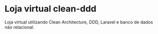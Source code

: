 # Loja virtual clean-ddd
Loja virtual utilizando Clean Architecture, DDD, Laravel e banco de dados não relacional.

